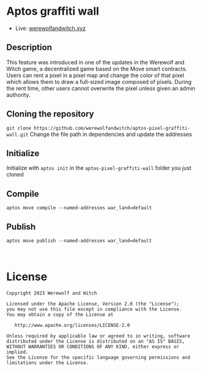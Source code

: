 

# Aptos graffiti wall 

- Live: [werewolfandwitch.xyz](https://werewolfandwitch.xyz/)

## Description
This feature was introduced in one of the updates in the Werewolf and Witch game, a decentralized game based on the Move smart contracts. Users can rent a pixel in a pixel map and change the color of that pixel which allows them to draw a full-sized image composed of pixels. During the rent time, other users cannot overwrite the pixel unless given an admin authority.

## Cloning the repository
```git clone https://github.com/werewolfandwitch/aptos-pixel-graffiti-wall.git```
Change the file path in dependencies and update the addresses

## Initialize
Initialize with ```aptos init``` in the ```aptos-pixel-graffiti-wall``` folder you just cloned

## Compile
```aptos move compile --named-addresses war_land=default```

## Publish
```aptos move publish --named-addresses war_land=default```


<br/>

License
=======

    Copyright 2023 Werewolf and Witch

    Licensed under the Apache License, Version 2.0 (the "License");
    you may not use this file except in compliance with the License.
    You may obtain a copy of the License at

       http://www.apache.org/licenses/LICENSE-2.0

    Unless required by applicable law or agreed to in writing, software
    distributed under the License is distributed on an "AS IS" BASIS,
    WITHOUT WARRANTIES OR CONDITIONS OF ANY KIND, either express or implied.
    See the License for the specific language governing permissions and
    limitations under the License.



